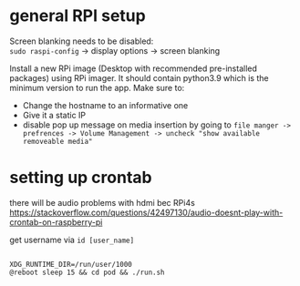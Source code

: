 # general RPI setup

Screen blanking needs to be disabled: \
`sudo raspi-config` -> display options -> screen blanking

Install a new RPi image (Desktop with recommended pre-installed packages) using RPi imager. It should contain python3.9
which is the minimum version to run the app. Make sure to:

- Change the hostname to an informative one
- Give it a static IP
- disable pop up message on media insertion by going to `file manger -> prefrences -> Volume Management -> uncheck "show available removeable media"` 

# setting up crontab
there will be audio problems with hdmi bec RPi4s
https://stackoverflow.com/questions/42497130/audio-doesnt-play-with-crontab-on-raspberry-pi

get username via `id [user_name]`

<code>
XDG_RUNTIME_DIR=/run/user/1000
@reboot sleep 15 && cd pod && ./run.sh
</code>

